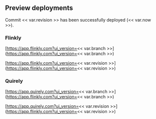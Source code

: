 ## Preview deployments

Commit << var.revision >> has been successfully deployed (<< var.now >>).

### Flinkly

[https://app.flinkly.com?ui_version=<< var.branch >>](https://app.flinkly.com?ui_version=<< var.branch >>)

[https://app.flinkly.com?ui_version=<< var.revision >>](https://app.flinkly.com?ui_version=<< var.revision >>)

### Quirely

[https://app.quirely.com?ui_version=<< var.branch >>](https://app.flinkly.com?ui_version=<< var.branch >>)

[https://app.quirely.com?ui_version=<< var.revision >>](https://app.flinkly.com?ui_version=<< var.revision >>)
